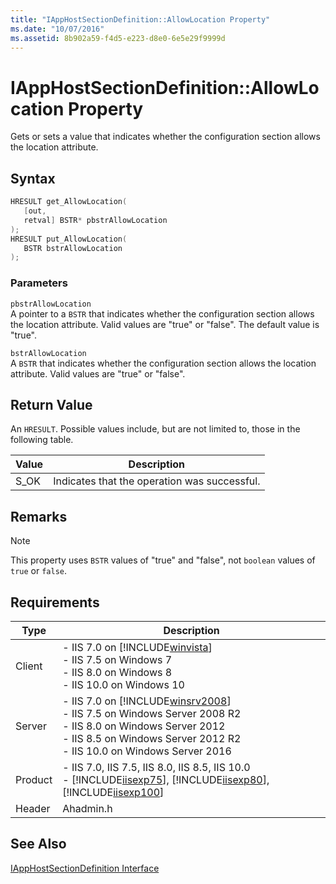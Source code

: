 ```yaml
---
title: "IAppHostSectionDefinition::AllowLocation Property"
ms.date: "10/07/2016"
ms.assetid: 8b902a59-f4d5-e223-d8e0-6e5e29f9999d
---
```

# IAppHostSectionDefinition::AllowLocation Property
Gets or sets a value that indicates whether the configuration section allows the location attribute.  
  
## Syntax  
  
```cpp  
HRESULT get_AllowLocation(  
   [out,  
   retval] BSTR* pbstrAllowLocation  
);  
HRESULT put_AllowLocation(  
   BSTR bstrAllowLocation  
);  
```  
  
### Parameters  
 `pbstrAllowLocation`  
 A pointer to a `BSTR` that indicates whether the configuration section allows the location attribute. Valid values are "true" or "false". The default value is "true".  
  
 `bstrAllowLocation`  
 A `BSTR` that indicates whether the configuration section allows the location attribute. Valid values are "true" or "false".  
  
## Return Value  
 An `HRESULT`. Possible values include, but are not limited to, those in the following table.  
  
|Value|Description|  
|-----------|-----------------|  
|S_OK|Indicates that the operation was successful.|  
  
## Remarks  
  
> [!NOTE]
>  This property uses `BSTR` values of "true" and "false", not `boolean` values of `true` or `false`.  
  
## Requirements  
  
|Type|Description|  
|----------|-----------------|  
|Client|-   IIS 7.0 on [!INCLUDE[winvista](../../wmi-provider/includes/winvista-md.md)]<br />-   IIS 7.5 on Windows 7<br />-   IIS 8.0 on Windows 8<br />-   IIS 10.0 on Windows 10|  
|Server|-   IIS 7.0 on [!INCLUDE[winsrv2008](../../wmi-provider/includes/winsrv2008-md.md)]<br />-   IIS 7.5 on Windows Server 2008 R2<br />-   IIS 8.0 on Windows Server 2012<br />-   IIS 8.5 on Windows Server 2012 R2<br />-   IIS 10.0 on Windows Server 2016|  
|Product|-   IIS 7.0, IIS 7.5, IIS 8.0, IIS 8.5, IIS 10.0<br />-   [!INCLUDE[iisexp75](../../web-development-reference/native-code-api-reference/includes/iisexp75-md.md)], [!INCLUDE[iisexp80](../../web-development-reference/native-code-api-reference/includes/iisexp80-md.md)], [!INCLUDE[iisexp100](../../web-development-reference/native-code-api-reference/includes/iisexp100-md.md)]|  
|Header|Ahadmin.h|  
  
## See Also  
 [IAppHostSectionDefinition Interface](../../web-development-reference/native-code-api-reference/iapphostsectiondefinition-interface.md)
